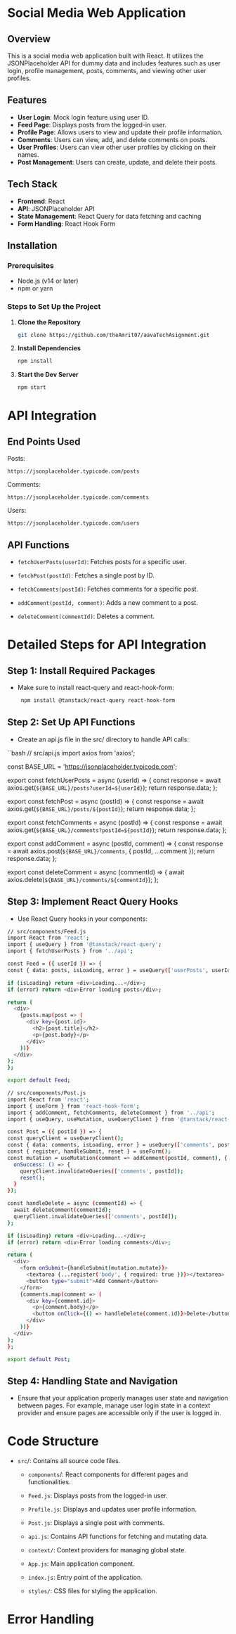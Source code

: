 # Social Media Web Application

## Overview

This is a social media web application built with React. It utilizes the JSONPlaceholder API for dummy data and includes features such as user login, profile management, posts, comments, and viewing other user profiles.

## Features

- **User Login**: Mock login feature using user ID.
- **Feed Page**: Displays posts from the logged-in user.
- **Profile Page**: Allows users to view and update their profile information.
- **Comments**: Users can view, add, and delete comments on posts.
- **User Profiles**: Users can view other user profiles by clicking on their names.
- **Post Management**: Users can create, update, and delete their posts.

## Tech Stack

- **Frontend**: React
- **API**: JSONPlaceholder API
- **State Management**: React Query for data fetching and caching
- **Form Handling**: React Hook Form

## Installation

### Prerequisites

- Node.js (v14 or later)
- npm or yarn

### Steps to Set Up the Project

1. **Clone the Repository**

   ```bash
   git clone https://github.com/theAmrit07/aavaTechAsignment.git


   ```

2. **Install Dependencies**

   ```bash
   npm install

   ```

3. **Start the Dev Server**
   ```bash
   npm start
   ```

# API Integration

## End Points Used

Posts:

    https://jsonplaceholder.typicode.com/posts

Comments:

    https://jsonplaceholder.typicode.com/comments

Users:

    https://jsonplaceholder.typicode.com/users

## API Functions

- `fetchUserPosts(userId)`: Fetches posts for a specific user.

- `fetchPost(postId)`: Fetches a single post by ID.

- `fetchComments(postId)`: Fetches comments for a specific post.

- `addComment(postId, comment)`: Adds a new comment to a post.

- `deleteComment(commentId)`: Deletes a comment.

# Detailed Steps for API Integration

## Step 1: Install Required Packages

- Make sure to install react-query and react-hook-form:
  ```bash
   npm install @tanstack/react-query react-hook-form
  ```

## Step 2: Set Up API Functions

- Create an api.js file in the src/ directory to handle API calls:

``bash
// src/api.js
import axios from 'axios';

const BASE_URL = 'https://jsonplaceholder.typicode.com';

export const fetchUserPosts = async (userId) => {
const response = await axios.get(`${BASE_URL}/posts?userId=${userId}`);
return response.data;
};

export const fetchPost = async (postId) => {
const response = await axios.get(`${BASE_URL}/posts/${postId}`);
return response.data;
};

export const fetchComments = async (postId) => {
const response = await axios.get(`${BASE_URL}/comments?postId=${postId}`);
return response.data;
};

export const addComment = async (postId, comment) => {
const response = await axios.post(`${BASE_URL}/comments`, { postId, ...comment });
return response.data;
};

export const deleteComment = async (commentId) => {
await axios.delete(`${BASE_URL}/comments/${commentId}`);
};

## Step 3: Implement React Query Hooks

- Use React Query hooks in your components:

```bash
// src/components/Feed.js
import React from 'react';
import { useQuery } from '@tanstack/react-query';
import { fetchUserPosts } from '../api';

const Feed = ({ userId }) => {
const { data: posts, isLoading, error } = useQuery(['userPosts', userId], () => fetchUserPosts(userId));

if (isLoading) return <div>Loading...</div>;
if (error) return <div>Error loading posts</div>;

return (
  <div>
    {posts.map(post => (
      <div key={post.id}>
        <h2>{post.title}</h2>
        <p>{post.body}</p>
      </div>
    ))}
  </div>
);
};

export default Feed;
```



```bash
// src/components/Post.js
import React from 'react';
import { useForm } from 'react-hook-form';
import { addComment, fetchComments, deleteComment } from '../api';
import { useQuery, useMutation, useQueryClient } from '@tanstack/react-query';

const Post = ({ postId }) => {
const queryClient = useQueryClient();
const { data: comments, isLoading, error } = useQuery(['comments', postId], () => fetchComments(postId));
const { register, handleSubmit, reset } = useForm();
const mutation = useMutation(comment => addComment(postId, comment), {
  onSuccess: () => {
    queryClient.invalidateQueries(['comments', postId]);
    reset();
  }
});

const handleDelete = async (commentId) => {
  await deleteComment(commentId);
  queryClient.invalidateQueries(['comments', postId]);
};

if (isLoading) return <div>Loading...</div>;
if (error) return <div>Error loading comments</div>;

return (
  <div>
    <form onSubmit={handleSubmit(mutation.mutate)}>
      <textarea {...register('body', { required: true })}></textarea>
      <button type="submit">Add Comment</button>
    </form>
    {comments.map(comment => (
      <div key={comment.id}>
        <p>{comment.body}</p>
        <button onClick={() => handleDelete(comment.id)}>Delete</button>
      </div>
    ))}
  </div>
);
};

export default Post;
```

## Step 4: Handling State and Navigation
- Ensure that your application properly manages user state and navigation between pages. For example, manage user login state in a context provider and ensure pages are accessible only if the user is logged in.

# Code Structure
- `src`/: Contains all source code files.

  - `components`/: React components for different pages and functionalities.
   - `Feed.js`: Displays posts from the logged-in user.
   -   `Profile.js`: Displays and updates user profile information.
   -   `Post.js`: Displays a single post with comments. 

  - `api.js`: Contains API functions for fetching and mutating data.
  - `context/`: Context providers for managing global state.
  - `App.js`: Main application component.
  - `index.js`: Entry point of the application.
  - `styles/`: CSS files for styling the application.

# Error Handling


